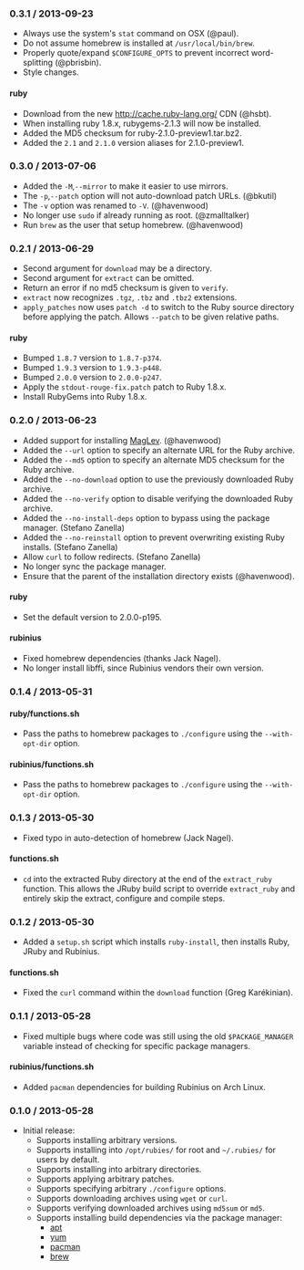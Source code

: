 ### 0.3.1 / 2013-09-23

* Always use the system's `stat` command on OSX (@paul).
* Do not assume homebrew is installed at `/usr/local/bin/brew`.
* Properly quote/expand `$CONFIGURE_OPTS` to prevent incorrect word-splitting
  (@pbrisbin).
* Style changes.

#### ruby

* Download from the new http://cache.ruby-lang.org/ CDN (@hsbt).
* When installing ruby 1.8.x, rubygems-2.1.3 will now be installed.
* Added the MD5 checksum for ruby-2.1.0-preview1.tar.bz2.
* Added the `2.1` and `2.1.0` version aliases for 2.1.0-preview1.

### 0.3.0 / 2013-07-06

* Added the `-M`,`--mirror` to make it easier to use mirrors.
* The `-p`,`--patch` option will not auto-download patch URLs. (@bkutil)
* The `-v` option was renamed to `-V`. (@havenwood)
* No longer use `sudo` if already running as root. (@zmalltalker)
* Run `brew` as the user that setup homebrew. (@havenwood)

### 0.2.1 / 2013-06-29

* Second argument for `download` may be a directory.
* Second argument for `extract` can be omitted.
* Return an error if no md5 checksum is given to `verify`.
* `extract` now recognizes `.tgz`, `.tbz` and `.tbz2` extensions.
* `apply_patches` now uses `patch -d` to switch to the Ruby source directory
  before applying the patch. Allows `--patch` to be given relative paths.

#### ruby

* Bumped `1.8.7` version to `1.8.7-p374`.
* Bumped `1.9.3` version to `1.9.3-p448`.
* Bumped `2.0.0` version to `2.0.0-p247`.
* Apply the `stdout-rouge-fix.patch` patch to Ruby 1.8.x.
* Install RubyGems into Ruby 1.8.x.

### 0.2.0 / 2013-06-23

* Added support for installing [MagLev]. (@havenwood)
* Added the `--url` option to specify an alternate URL for the Ruby archive.
* Added the `--md5` option to specify an alternate MD5 checksum for the Ruby
  archive.
* Added the `--no-download` option to use the previously downloaded Ruby
  archive.
* Added the `--no-verify` option to disable verifying the downloaded Ruby
  archive.
* Added the `--no-install-deps` option to bypass using the package manager.
  (Stefano Zanella)
* Added the `--no-reinstall` option to prevent overwriting existing Ruby
  installs. (Stefano Zanella)
* Allow `curl` to follow redirects. (Stefano Zanella)
* No longer sync the package manager.
* Ensure that the parent of the installation directory exists (@havenwood).

#### ruby

* Set the default version to 2.0.0-p195.

#### rubinius

* Fixed homebrew dependencies (thanks Jack Nagel).
* No longer install libffi, since Rubinius vendors their own version.

### 0.1.4 / 2013-05-31

#### ruby/functions.sh

* Pass the paths to homebrew packages to `./configure` using the
  `--with-opt-dir` option.

#### rubinius/functions.sh

* Pass the paths to homebrew packages to `./configure` using the
  `--with-opt-dir` option.

### 0.1.3 / 2013-05-30

* Fixed typo in auto-detection of homebrew (Jack Nagel).

#### functions.sh

* `cd` into the extracted Ruby directory at the end of the `extract_ruby`
  function. This allows the JRuby build script to override `extract_ruby` and
  entirely skip the extract, configure and compile steps.

### 0.1.2 / 2013-05-30

* Added a `setup.sh` script which installs `ruby-install`, then installs
  Ruby, JRuby and Rubinius.

#### functions.sh

* Fixed the `curl` command within the `download` function (Greg Karékinian).

### 0.1.1 / 2013-05-28

* Fixed multiple bugs where code was still using the old `$PACKAGE_MANAGER`
  variable instead of checking for specific package managers.

#### rubinius/functions.sh

* Added `pacman` dependencies for building Rubinius on Arch Linux.

### 0.1.0 / 2013-05-28

* Initial release:
  * Supports installing arbitrary versions.
  * Supports installing into `/opt/rubies/` for root and `~/.rubies/` for users
    by default.
  * Supports installing into arbitrary directories.
  * Supports applying arbitrary patches.
  * Supports specifying arbitrary `./configure` options.
  * Supports downloading archives using `wget` or `curl`.
  * Supports verifying downloaded archives using `md5sum` or `md5`.
  * Supports installing build dependencies via the package manager:
    * [apt]
    * [yum]
    * [pacman]
    * [brew]

[apt]: http://wiki.debian.org/Apt
[yum]: http://yum.baseurl.org/
[pacman]: https://wiki.archlinux.org/index.php/Pacman
[brew]: http://mxcl.github.com/homebrew/

[Ruby]: http://www.ruby-lang.org/
[JRuby]: http://jruby.org/
[Rubinius]: http://rubini.us/
[MagLev]: http://maglev.github.io/
